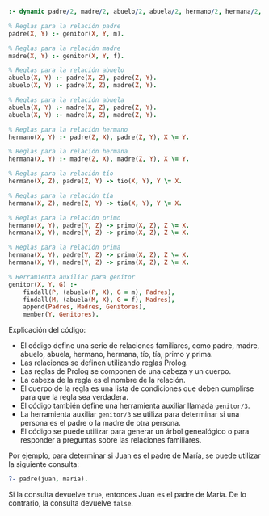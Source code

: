 ```prolog
:- dynamic padre/2, madre/2, abuelo/2, abuela/2, hermano/2, hermana/2, tio/2, tia/2, primo/2, prima/2.

% Reglas para la relación padre
padre(X, Y) :- genitor(X, Y, m).

% Reglas para la relación madre
madre(X, Y) :- genitor(X, Y, f).

% Reglas para la relación abuelo
abuelo(X, Y) :- padre(X, Z), padre(Z, Y).
abuelo(X, Y) :- padre(X, Z), madre(Z, Y).

% Reglas para la relación abuela
abuela(X, Y) :- madre(X, Z), padre(Z, Y).
abuela(X, Y) :- madre(X, Z), madre(Z, Y).

% Reglas para la relación hermano
hermano(X, Y) :- padre(Z, X), padre(Z, Y), X \= Y.

% Reglas para la relación hermana
hermana(X, Y) :- madre(Z, X), madre(Z, Y), X \= Y.

% Reglas para la relación tío
hermano(X, Z), padre(Z, Y) -> tio(X, Y), Y \= X.

% Reglas para la relación tía
hermana(X, Z), madre(Z, Y) -> tia(X, Y), Y \= X.

% Reglas para la relación primo
hermano(X, Y), padre(Y, Z) -> primo(X, Z), Z \= X.
hermana(X, Y), madre(Y, Z) -> primo(X, Z), Z \= X.

% Reglas para la relación prima
hermana(X, Y), padre(Y, Z) -> prima(X, Z), Z \= X.
hermana(X, Y), madre(Y, Z) -> prima(X, Z), Z \= X.

% Herramienta auxiliar para genitor
genitor(X, Y, G) :-
    findall(P, (abuelo(P, X), G = m), Padres),
    findall(M, (abuela(M, X), G = f), Madres),
    append(Padres, Madres, Genitores),
    member(Y, Genitores).

```

Explicación del código:

* El código define una serie de relaciones familiares, como padre, madre, abuelo, abuela, hermano, hermana, tío, tía, primo y prima.
* Las relaciones se definen utilizando reglas Prolog.
* Las reglas de Prolog se componen de una cabeza y un cuerpo.
* La cabeza de la regla es el nombre de la relación.
* El cuerpo de la regla es una lista de condiciones que deben cumplirse para que la regla sea verdadera.
* El código también define una herramienta auxiliar llamada `genitor/3`.
* La herramienta auxiliar `genitor/3` se utiliza para determinar si una persona es el padre o la madre de otra persona.
* El código se puede utilizar para generar un árbol genealógico o para responder a preguntas sobre las relaciones familiares.

Por ejemplo, para determinar si Juan es el padre de María, se puede utilizar la siguiente consulta:

```prolog
?- padre(juan, maria).
```

Si la consulta devuelve `true`, entonces Juan es el padre de María. De lo contrario, la consulta devuelve `false`.